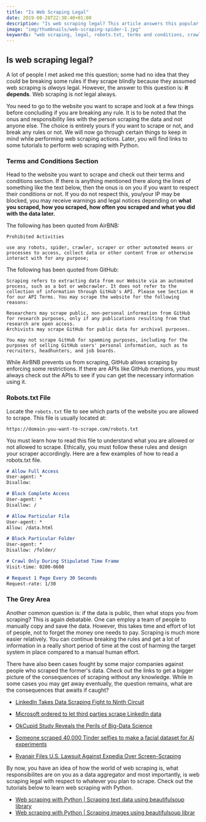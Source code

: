 ```yaml
---
title: "Is Web Scraping Legal"
date: 2019-08-28T22:38:40+01:00
description: "Is web scraping legal? This article answers this popular question and discusses what one needs to look into before scraping the web."
image: "img/thumbnails/web-scraping-spider-1.jpg"
keywords: "web scraping, legal, robots.txt, terms and conditions, crawlers, scrapers, python, beautifulsoup"
---
```


## Is web scraping legal? 

A lot of people I met asked me this question; some had no idea that they could be breaking some rules if they scrape blindly because they assumed web scraping is *always* legal. However, the answer to this question is: __it depends__. Web scraping is *not* legal always.

You need to go to the website you want to scrape and look at a few things before concluding if you are breaking any rule. It is to be noted that the onus and responsibility lies with the person scraping the data and not anyone else. The choice is entirely yours if you want to scrape or not, and break any rules or not. We will now go through certain things to keep in mind while performing web scraping actions. Later, you will find links to some tutorials to perform web scraping with Python.

### Terms and Conditions Section

Head to the website you want to scrape and check out their terms and conditions section. If there is anything mentioned there along the lines of something like the text below, then the onus is on you if you want to respect their conditions or not. If you do not respect this, you/your IP may be blocked, you may receive warnings and legal notices depending on __what you scraped, how you scraped, how often you scraped and what you did with the data later.__

The following has been quoted from AirBNB:
```
Prohibited Activities

use any robots, spider, crawler, scraper or other automated means or processes to access, collect data or other content from or otherwise interact with for any purpose;
```

The following has been quoted from GitHub:
```
Scraping refers to extracting data from our Website via an automated process, such as a bot or webcrawler. It does not refer to the collection of information through GitHub's API. Please see Section H for our API Terms. You may scrape the website for the following reasons:

Researchers may scrape public, non-personal information from GitHub for research purposes, only if any publications resulting from that research are open access.
Archivists may scrape GitHub for public data for archival purposes.

You may not scrape GitHub for spamming purposes, including for the purposes of selling GitHub users' personal information, such as to recruiters, headhunters, and job boards.
```

While AirBNB prevents us from scraping, GitHub allows scraping by enforcing some restrictions. If there are APIs like GitHub mentions, you must always check out the APIs to see if you can get the necessary information using it.

### Robots.txt File

Locate the `robots.txt` file to see which parts of the website you are allowed to scrape. This file is usually located at:

`https://domain-you-want-to-scrape.com/robots.txt`

You must learn how to read this file to understand what you are allowed or not allowed to scrape. Ethically, you must follow these rules and design your scraper accordingly. Here are a few examples of how to read a robots.txt file.

```Markdown
# Allow Full Access
User-agent: *
Disallow:

# Block Complete Access
User-agent: *
Disallow: /

# Allow Particular File
User-agent: *
Allow: /data.html

# Block Particular Folder
User-agent: *
Disallow: /folder/

# Crawl Only During Stipulated Time Frame
Visit-time: 0200-0600

# Request 1 Page Every 30 Seconds
Request-rate: 1/30
```

### The Grey Area

Another common question is: if the data is public, then what stops you from scraping? This is again debatable. One can employ a team of people to manually copy and save the data. However, this takes time and effort of lot of people, not to forget the money one needs to pay. Scraping is much more easier relatively. You can continue breaking the rules and get a lot of information in a really short period of time at the cost of harming the target system in place compared to a manual human effort.

There have also been cases fought by some major companies against people who scraped the former's data. Check out the links to get a bigger picture of the consequences of scraping without any knowledge. While in some cases you may get away eventually, the question remains, what are the consequences that awaits if caught?

- [LinkedIn Takes Data Scraping Fight to Ninth Circuit](https://www.courthousenews.com/linkedin-takes-data-scraping-fight-to-ninth-circuit/)

- [Microsoft ordered to let third parties scrape LinkedIn data](https://www.theverge.com/2017/8/15/16148250/microsoft-linkedin-third-party-data-access-judge-ruling)

- [OkCupid Study Reveals the Perils of Big-Data Science](https://www.wired.com/2016/05/okcupid-study-reveals-perils-big-data-science/)

- [Someone scraped 40,000 Tinder selfies to make a facial dataset for AI experiments](https://techcrunch.com/2017/04/28/someone-scraped-40000-tinder-selfies-to-make-a-facial-dataset-for-ai-experiments/)

- [Ryanair Files U.S. Lawsuit Against Expedia Over Screen-Scraping](https://skift.com/2018/02/25/ryanair-files-u-s-lawsuit-against-expedia-over-screen-scraping/)

By now, you have an idea of how the world of web scraping is, what responsibilites are on you as a data aggregator and most importantly, is web scraping legal with respect to whatever you plan to scrape. Check out the tutorials below to learn web scraping with Python. 

- [Web scraping with Python | Scraping text data using beautifulsoup library](https://ankuroh.com/programming/automation/web-scraping-using-python-text-scraping/)
- [Web scraping with Python | Scraping images using beautifulsoup librar](https://ankuroh.com/programming/automation/web-scraping-using-python-image-scraping/)
